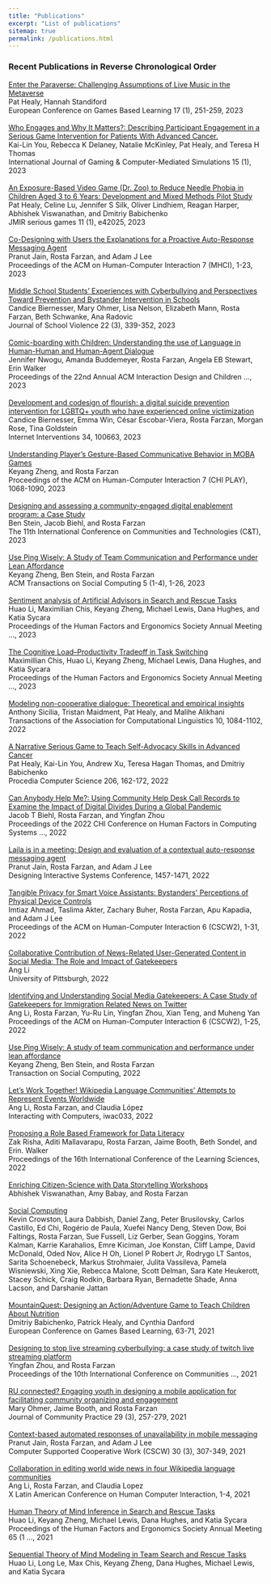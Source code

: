 ```yaml
---
title: "Publications"
excerpt: "List of publications"
sitemap: true
permalink: /publications.html
---
```

<h3>Recent Publications in Reverse Chronological Order</h3>

<div class="publication">
        <a href="https://papers.academic-conferences.org/index.php/ecgbl/article/view/1634" class="title">Enter the Paraverse: Challenging Assumptions of Live Music in the Metaverse</a>
        <div class="authors">Pat Healy, Hannah Standiford</div>
        <div class="citation">European Conference on Games Based Learning 17 (1), 251-259, 2023</div>
</div><br/>
<div class="publication">
        <a href="https://search.ebscohost.com/login.aspx?direct=true&profile=ehost&scope=site&authtype=crawler&jrnl=19423888&AN=161698454&h=gxkC9xoqLOUPSyEGEdcJVj3Z%2BXbqdlMl2A6%2BC8KdBIuBTWsvXamNyPdZSqAxOSPfq4%2BQ4sX1TWuL0LPNUTN7%2FA%3D%3D&crl=c" class="title">Who Engages and Why It Matters?: Describing Participant Engagement in a Serious Game Intervention for Patients With Advanced Cancer.</a>
        <div class="authors">Kai-Lin You, Rebecca K Delaney, Natalie McKinley, Pat Healy, and Teresa H Thomas</div>
        <div class="citation">International Journal of Gaming & Computer-Mediated Simulations 15 (1), 2023</div>
</div><br/>
<div class="publication">
        <a href="https://games.jmir.org/2023/1/e42025/" class="title">An Exposure-Based Video Game (Dr. Zoo) to Reduce Needle Phobia in Children Aged 3 to 6 Years: Development and Mixed Methods Pilot Study</a>
        <div class="authors">Pat Healy, Celine Lu, Jennifer S Silk, Oliver Lindhiem, Reagan Harper, Abhishek Viswanathan, and Dmitriy Babichenko</div>
        <div class="citation">JMIR serious games 11 (1), e42025, 2023</div>
</div><br/>
<div class="publication">
        <a href="https://dl.acm.org/doi/abs/10.1145/3604248" class="title">Co-Designing with Users the Explanations for a Proactive Auto-Response Messaging Agent</a>
        <div class="authors">Pranut Jain, Rosta Farzan, and Adam J Lee</div>
        <div class="citation">Proceedings of the ACM on Human-Computer Interaction 7 (MHCI), 1-23, 2023</div>
</div><br/>
<div class="publication">
        <a href="https://www.tandfonline.com/doi/abs/10.1080/15388220.2023.2186417" class="title">Middle School Students’ Experiences with Cyberbullying and Perspectives Toward Prevention and Bystander Intervention in Schools</a>
        <div class="authors">Candice Biernesser, Mary Ohmer, Lisa Nelson, Elizabeth Mann, Rosta Farzan, Beth Schwanke, Ana Radovic</div>
        <div class="citation">Journal of School Violence 22 (3), 339-352, 2023</div>
</div><br/>
<div class="publication">
        <a href="https://dl.acm.org/doi/abs/10.1145/3585088.3593896" class="title">Comic-boarding with Children: Understanding the use of Language in Human-Human and Human-Agent Dialogue</a>
        <div class="authors">Jennifer Nwogu, Amanda Buddemeyer, Rosta Farzan, Angela EB Stewart, Erin Walker</div>
        <div class="citation">Proceedings of the 22nd Annual ACM Interaction Design and Children …, 2023</div>
</div><br/>
<div class="publication">
        <a href="https://www.sciencedirect.com/science/article/pii/S2214782923000635" class="title">Development and codesign of flourish: a digital suicide prevention intervention for LGBTQ+ youth who have experienced online victimization</a>
        <div class="authors">Candice Biernesser, Emma Win, César Escobar-Viera, Rosta Farzan, Morgan Rose, Tina Goldstein</div>
        <div class="citation">Internet Interventions 34, 100663, 2023</div>
</div><br/>
<div class="publication">
        <a href="https://dl.acm.org/doi/abs/10.1145/3611061" class="title">Understanding Player’s Gesture-Based Communicative Behavior in MOBA Games</a>
        <div class="authors">Keyang Zheng, and Rosta Farzan</div>
        <div class="citation">Proceedings of the ACM on Human-Computer Interaction 7 (CHI PLAY), 1068-1090, 2023</div>
</div><br/>
<div class="publication">
        <a href="https://dl.acm.org/doi/abs/10.1145/3593743.3593764" class="title">Designing and assessing a community-engaged digital enablement program: a Case Study</a>
        <div class="authors">Ben Stein, Jacob Biehl, and Rosta Farzan</div>
        <div class="citation">The 11th International Conference on Communities and Technologies (C&T), 2023</div>
</div><br/>
<div class="publication">
        <a href="https://dl.acm.org/doi/abs/10.1145/3557022" class="title">Use Ping Wisely: A Study of Team Communication and Performance under Lean Affordance</a>
        <div class="authors">Keyang Zheng, Ben Stein, and Rosta Farzan</div>
        <div class="citation">ACM Transactions on Social Computing 5 (1-4), 1-26, 2023</div>
</div><br/>
<div class="publication">
        <a href="https://journals.sagepub.com/doi/abs/10.1177/21695067231205569" class="title">Sentiment analysis of Artificial Advisors in Search and Rescue Tasks</a>
        <div class="authors">Huao Li, Maximilian Chis, Keyang Zheng, Michael Lewis, Dana Hughes, and Katia Sycara</div>
        <div class="citation">Proceedings of the Human Factors and Ergonomics Society Annual Meeting …, 2023</div>
</div><br/>
<div class="publication">
        <a href="https://journals.sagepub.com/doi/abs/10.1177/21695067231193677" class="title">The Cognitive Load–Productivity Tradeoff in Task Switching</a>
        <div class="authors">Maximillian Chis, Huao Li, Keyang Zheng, Michael Lewis, Dana Hughes, and Katia Sycara</div>
        <div class="citation">Proceedings of the Human Factors and Ergonomics Society Annual Meeting …, 2023</div>
</div><br/>
<div class="publication">
        <a href="https://direct.mit.edu/tacl/article-abstract/doi/10.1162/tacl_a_00507/113020" class="title">Modeling non-cooperative dialogue: Theoretical and empirical insights</a>
        <div class="authors">Anthony Sicilia, Tristan Maidment, Pat Healy, and Malihe Alikhani</div>
        <div class="citation">Transactions of the Association for Computational Linguistics 10, 1084-1102, 2022</div>
</div><br/>
<div class="publication">
        <a href="https://www.sciencedirect.com/science/article/pii/S1877050922009681" class="title">A Narrative Serious Game to Teach Self-Advocacy Skills in Advanced Cancer</a>
        <div class="authors">Pat Healy, Kai-Lin You, Andrew Xu, Teresa Hagan Thomas, and Dmitriy Babichenko</div>
        <div class="citation">Procedia Computer Science 206, 162-172, 2022</div>
</div><br/>
<div class="publication">
        <a href="https://dl.acm.org/doi/abs/10.1145/3491102.3517693" class="title">Can Anybody Help Me?: Using Community Help Desk Call Records to Examine the Impact of Digital Divides During a Global Pandemic</a>
        <div class="authors">Jacob T Biehl, Rosta Farzan, and Yingfan Zhou</div>
        <div class="citation">Proceedings of the 2022 CHI Conference on Human Factors in Computing Systems …, 2022</div>
</div><br/>
<div class="publication">
        <a href="https://dl.acm.org/doi/abs/10.1145/3532106.3533493" class="title">Laila is in a meeting: Design and evaluation of a contextual auto-response messaging agent</a>
        <div class="authors">Pranut Jain, Rosta Farzan, and Adam J Lee</div>
        <div class="citation">Designing Interactive Systems Conference, 1457-1471, 2022</div>
</div><br/>
<div class="publication">
        <a href="https://dl.acm.org/doi/abs/10.1145/3555089" class="title">Tangible Privacy for Smart Voice Assistants: Bystanders' Perceptions of Physical Device Controls</a>
        <div class="authors">Imtiaz Ahmad, Taslima Akter, Zachary Buher, Rosta Farzan, Apu Kapadia, and Adam J Lee</div>
        <div class="citation">Proceedings of the ACM on Human-Computer Interaction 6 (CSCW2), 1-31, 2022</div>
</div><br/>
<div class="publication">
        <a href="https://search.proquest.com/openview/68b2c4f22b5be1f331660ae324f7f2ea/1?pq-origsite=gscholar&cbl=18750&diss=y" class="title">Collaborative Contribution of News-Related User-Generated Content in Social Media: The Role and Impact of Gatekeepers</a>
        <div class="authors">Ang Li</div>
        <div class="citation">University of Pittsburgh, 2022</div>
</div><br/>
<div class="publication">
        <a href="https://dl.acm.org/doi/abs/10.1145/3555195" class="title">Identifying and Understanding Social Media Gatekeepers: A Case Study of Gatekeepers for Immigration Related News on Twitter</a>
        <div class="authors">Ang Li, Rosta Farzan, Yu-Ru Lin, Yingfan Zhou, Xian Teng, and Muheng Yan</div>
        <div class="citation">Proceedings of the ACM on Human-Computer Interaction 6 (CSCW2), 1-25, 2022</div>
</div><br/>
<div class="publication">
        <a href="https://dl.acm.org/doi/abs/10.1145/3557022" class="title">Use Ping Wisely: A study of team communication and performance under lean affordance</a>
        <div class="authors">Keyang Zheng, Ben Stein, and Rosta Farzan</div>
        <div class="citation">Transaction on Social Computing, 2022</div>
</div><br/>
<div class="publication">
        <a href="https://academic.oup.com/iwc/advance-article-abstract/doi/10.1093/iwc/iwac033/6867770" class="title">Let’s Work Together! Wikipedia Language Communities’ Attempts to Represent Events Worldwide</a>
        <div class="authors">Ang Li, Rosta Farzan, and Claudia López</div>
        <div class="citation">Interacting with Computers, iwac033, 2022</div>
</div><br/>
<div class="publication">
        <a href="https://par.nsf.gov/biblio/10380566" class="title">Proposing a Role Based Framework for Data Literacy</a>
        <div class="authors">Zak Risha, Aditi Mallavarapu, Rosta Farzan, Jaime Booth, Beth Sondel, and Erin. Walker</div>
        <div class="citation">Proceedings of the 16th International Conference of the Learning Sciences, 2022</div>
</div><br/>
<div class="publication">
        <a href="http://d-scholarship.pitt.edu/43196/" class="title">Enriching Citizen-Science with Data Storytelling Workshops</a>
        <div class="authors">Abhishek Viswanathan, Amy Babay, and Rosta Farzan</div>
        <div class="citation"></div>
</div><br/>
<div class="publication">
        <a href="https://dl.acm.org/doi/pdf/10.1145/3572823" class="title">Social Computing</a>
        <div class="authors">Kevin Crowston, Laura Dabbish, Daniel Zang, Peter Brusilovsky, Carlos Castillo, Ed Chi, Rogério de Paula, Xuefei Nancy Deng, Steven Dow, Boi Faltings, Rosta Farzan, Sue Fussell, Liz Gerber, Sean Goggins, Yoram Kalman, Karrie Karahalios, Emre Kiciman, Joe Konstan, Cliff Lampe, David McDonald, Oded Nov, Alice H Oh, Lionel P Robert Jr, Rodrygo LT Santos, Sarita Schoenebeck, Markus Strohmaier, Julita Vassileva, Pamela Wisniewski, Xing Xie, Rebecca Malone, Scott Delman, Sara Kate Heukerott, Stacey Schick, Craig Rodkin, Barbara Ryan, Bernadette Shade, Anna Lacson, and Darshanie Jattan</div>
        <div class="citation"></div>
</div><br/>
<div class="publication">
        <a href="https://books.google.com/books?hl=en&lr=&id=gnJdEAAAQBAJ&oi=fnd&pg=PA63&dq=info:OBioEkdbz8cJ:scholar.google.com&ots=WVP6LdRrOc&sig=G8hIgYLc-VS8JJpVikbps1ZLhU8" class="title">MountainQuest: Designing an Action/Adventure Game to Teach Children About Nutrition</a>
        <div class="authors">Dmitriy Babichenko, Patrick Healy, and Cynthia Danford</div>
        <div class="citation">European Conference on Games Based Learning, 63-71, 2021</div>
</div><br/>
<div class="publication">
        <a href="https://dl.acm.org/doi/abs/10.1145/3461564.3461574" class="title">Designing to stop live streaming cyberbullying: a case study of twitch live streaming platform</a>
        <div class="authors">Yingfan Zhou, and Rosta Farzan</div>
        <div class="citation">Proceedings of the 10th International Conference on Communities …, 2021</div>
</div><br/>
<div class="publication">
        <a href="https://www.tandfonline.com/doi/full/10.1080/10705422.2021.1963383" class="title">RU connected? Engaging youth in designing a mobile application for facilitating community organizing and engagement</a>
        <div class="authors">Mary Ohmer, Jaime Booth, and Rosta Farzan</div>
        <div class="citation">Journal of Community Practice 29 (3), 257-279, 2021</div>
</div><br/>
<div class="publication">
        <a href="https://link.springer.com/article/10.1007/s10606-021-09399-z" class="title">Context-based automated responses of unavailability in mobile messaging</a>
        <div class="authors">Pranut Jain, Rosta Farzan, and Adam J Lee</div>
        <div class="citation">Computer Supported Cooperative Work (CSCW) 30 (3), 307-349, 2021</div>
</div><br/>
<div class="publication">
        <a href="https://dl.acm.org/doi/abs/10.1145/3488392.3488405" class="title">Collaboration in editing world wide news in four Wikipedia language communities</a>
        <div class="authors">Ang Li, Rosta Farzan, and Claudia Lopez</div>
        <div class="citation">X Latin American Conference on Human Computer Interaction, 1-4, 2021</div>
</div><br/>
<div class="publication">
        <a href="https://journals.sagepub.com/doi/abs/10.1177/1071181321651269" class="title">Human Theory of Mind Inference in Search and Rescue Tasks</a>
        <div class="authors">Huao Li, Keyang Zheng, Michael Lewis, Dana Hughes, and Katia Sycara</div>
        <div class="citation">Proceedings of the Human Factors and Ergonomics Society Annual Meeting 65 (1 …, 2021</div>
</div><br/>
<div class="publication">
        <a href="https://link.springer.com/chapter/10.1007/978-3-031-21671-8_10" class="title">Sequential Theory of Mind Modeling in Team Search and Rescue Tasks</a>
        <div class="authors">Huao Li, Long Le, Max Chis, Keyang Zheng, Dana Hughes, Michael Lewis, and Katia Sycara</div>
        <div class="citation"></div>
</div><br/>